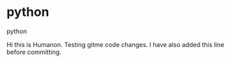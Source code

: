 
# python
python

Hi this is Humanon. Testing gitme code changes.
I have also added this line before committing.
